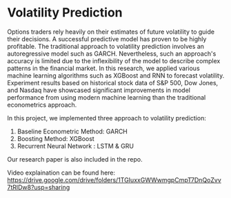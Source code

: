 # Volatility Prediction

Options traders rely heavily on their estimates of future volatility to guide their decisions. A successful predictive model has proven to be highly profitable. The traditional approach to volatility prediction involves an autoregressive model such as GARCH. Nevertheless, such an approach's accuracy is limited due to the inflexibility of the model to describe complex patterns in the financial market. In this research, we applied various machine learning algorithms such as XGBoost and RNN to forecast volatility. Experiment results based on historical stock data of S&P 500, Dow Jones, and Nasdaq have showcased significant improvements in model performance from using modern machine learning than the traditional econometrics approach.

In this project, we implemented three approach to volatility prediction:
1. Baseline Econometric Method: GARCH
2. Boosting Method: XGBoost
3. Recurrent Neural Network : LSTM & GRU

Our research paper is also included in the repo.

Video explaination can be found here: https://drive.google.com/drive/folders/1TGIuxxGWWwmgpCmpT7DnQoZvv7tRlDw8?usp=sharing
